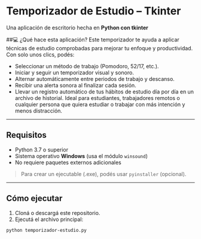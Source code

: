 #  Temporizador de Estudio – Tkinter

Una aplicación de escritorio hecha en **Python con tkinter**
 
##💻 ¿Qué hace esta aplicación?
Este temporizador te ayuda a aplicar técnicas de estudio comprobadas para mejorar tu enfoque y productividad. Con solo unos clics, podés:
- Seleccionar un método de trabajo (Pomodoro, 52/17, etc.).
- Iniciar y seguir un temporizador visual y sonoro.
- Alternar automáticamente entre periodos de trabajo y descanso.
- Recibir una alerta sonora al finalizar cada sesión.
- Llevar un registro automático de tus hábitos de estudio día por día en un archivo de historial.
Ideal para estudiantes, trabajadores remotos o cualquier persona que quiera estudiar o trabajar con más intención y menos distracción.
---

##  Requisitos

- Python 3.7 o superior
- Sistema operativo **Windows** (usa el módulo `winsound`)
- No requiere paquetes externos adicionales

>  Para crear un ejecutable (.exe), podés usar `pyinstaller` (opcional).

---

##  Cómo ejecutar

1. Cloná o descargá este repositorio.
2. Ejecutá el archivo principal:

```bash
python temporizador-estudio.py
